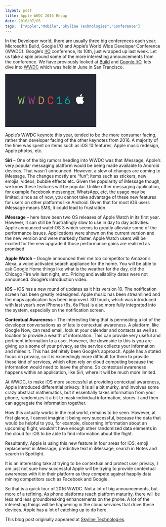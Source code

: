 ```yaml
---
layout: post
title: Apple WWDC 2016 Recap
date: 2016/07/05
tags:  ["Apple","Mobile","Skyline Technologies","Conference"]
---
```


In the Developer world, there are usually three big conferences each year; Microsoft’s Build, Google I/O and Apple’s World Wide Developer Conference (WWDC). Google’s [I/O](https://events.google.com/io2016/) conference, its 10th, just wrapped up last week. Let us take a spin around some of the more interesting announcements from the conference. We have previously looked at 
[Build](https://jptacek.com/2016/04/Build2016Recap/) and [Google I/O](https://jptacek.com/2016/05/GoogleIO2016Recap/), lets
dive into [WWDC](https://developer.apple.com/wwdc/) which was held in June in San Francisco.

![Apple WWDC 2016](wwdc2016.jpg) 

Apple’s WWDC keynote this year, tended to be the more consumer facing, rather than developer facing of the other keynotes from 2016. A majority of the time was spent on items such as iOS 10 features, Apple music redesign, Apple photos, etc. 

__Siri__ – One of the big rumors heading into WWDC was that iMessage, Apple’s very popular messaging platform would be being made available to Android devices. That wasn’t announced. However, a slew of changes are coming to iMessage. The changes mostly are “fun”; items such as stickers, new emojis, videos, bubble effects etc. Given the popularity of iMessage though, we know these features will be popular. Unlike other messaging application, for example Facebook messenger, WhatsApp, etc, the usage may be limited, since as of now, you cannot take advantage of these new features for users on other platforms like Android. Given that for most iOS users iMessage means SMS, it could lead to frustration.

__iMessage__ – here have been two OS releases of Apple Watch in its first year. However, it can still be frustratingly slow to use in day to day activities. Apple announced watchOS 3 which seems to greatly alleviate some of the performance issues. Applications were shown on the current version and the new version and were markedly faster. Apple Watch users will be excited for the new upgrade if those performance gains are realized as promised.

__Apple Watch__ – Google announced their me too competitor to Amazon’s Alexa, a voice activated search appliance for the home. You will be able to ask Google Home things like what is the weather for the day, did the Chicago Fire win last night, etc. Pricing and availability dates were not announced. Google’s introduction video.

__iOS__ – iOS has a new round of updates as it hits version 10. The notification screen has been greatly redesigned. Apple music has been streamlined and the maps application has been improved. 3D touch, which was introduced with last year’s new iPhones (6s, 6s Plus) is also more fully integrated into the system, especially on the notification screen.

__Contextual Awareness__ – The interesting thing that is permeating a lot of the developer conversations as of late is contextual awareness. A platform, like Google Now, can read email, look at your calendar and contacts as well as location to provide a wealth of information. This can provide very useful and pertinent information to a user. However, the downside to this is you are giving up a some of your privacy, as the service collects your information and mines it. This has definitely been Google’s approach. Apple has a stated focus on privacy, so it is exceedingly more difficult for them to provide these kind of services, which often rely on cloud computing because the information would need to leave the phone. So contextual awareness happens within an application, like Siri, where it will be much more limited.

At WWDC, to make iOS more successful at providing contextual awareness, Apple introduced differential privacy. It is all a bit murky, and involves some crazy abstract mathematics, but it essentially takes information from your phone, randomizes it a bit to mask individual information, stores it and then can aggregate the information together. 

How this actually works in the real world, remains to be seen. However, at first glance, I cannot imagine it being very successful, because the data that would be helpful to you, for example, discerning information about an upcoming flight, wouldn’t have enough other randomized data elements in the cloud for iOS to be able to find information about the flight. 

Resultantly, Apple is using this new feature in four areas for iOS; emoji replacement in iMessage, predictive text in iMessage, search in Notes and search in Spotlight.

It is an interesting take at trying to be contextual and protect user privacy, I am just not sure how successful Apple will be trying to provide contextual awareness with it in their platform as they compete against happily data mining competitors such as Facebook and Google.

So that is a quick tour of 2016 WWDC. Not a lot of big announcements, but more of a refining. As phone platforms reach platform maturity, there will be less and less groundbreaking enhancements on the phone. A lot of the interesting things will be happening in the cloud services that drive these devices. Apple has a lot of catching up to do here.


This blog post originally appeared at [Skyline Technologies](https://www.skylinetechnologies.com/Insights/Skyline-Blog/July_2016/Apple_WWDC_2016_Recap).
